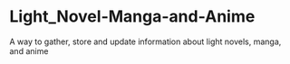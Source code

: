 # Light_Novel-Manga-and-Anime
A way to gather, store and update information about light novels, manga, and anime 
